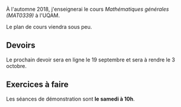 À l'automne 2018, j'enseignerai le cours _Mathématiques générales (MAT0339)_ à l'UQAM.

Le plan de cours viendra sous peu.

## Devoirs

Le prochain devoir sera en ligne le 19 septembre et sera à rendre le 3 octobre.

## Exercices à faire
Les séances de démonstration sont  **le samedi à 10h**.

